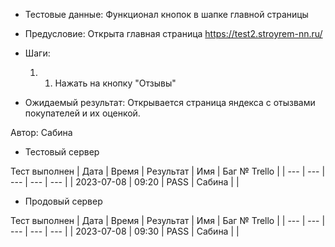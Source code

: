 * Тестовые данные: 
 Функционал кнопок в шапке главной страницы
 
* Предусловие:
 Открыта главная страница https://test2.stroyrem-nn.ru/ 

* Шаги:
  1. 1. Нажать на кнопку "Отзывы"

* Ожидаемый результат:
  Открывается страница яндекса с отызвами покупателей и их оценкой.


Автор: Сабина

* Тестовый сервер 

Тест выполнен
| Дата | Время | Результат | Имя | Баг № Trello |
| --- | --- | --- | --- | --- |
| 2023-07-08 | 09:20 | PASS | Сабина |  | 

* Продовый сервер

Тест выполнен
| Дата | Время | Результат | Имя | Баг № Trello |
| --- | --- | --- | --- | --- |
| 2023-07-08 | 09:30 | PASS | Сабина |  | 
